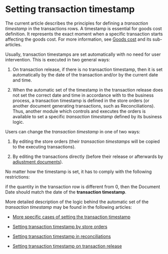 # Setting transaction timestamp

The current article describes the principles for defining a <i>transaction timestamp</i> in the transactions rows. A timestamp is essential for goods cost definition. It represents the exact moment when a specific transaction starts affecting the goods cost. For more information, see [Goods cost](https://docs.erp.net/tech/modules/logistics/concepts/goods-cost/index.html?q=Goods%20cost) and its sub-articles.

Usually, transaction timestamps are set automatically with no need for user intervention. This is executed in two general ways:

 1. On transaction release, if there is no transaction timestamp, then it is set automatically by the date of the transaction and/or by the current date and time.

 2. When the automatic set of the timestamp in the transaction release does not set the correct date and time in accordance with to the business process, a transaction timestamp is defined in the store orders (or another document generating transactions, such as Reconciliations). Thus, another module which controls and executes the orders is available to set a specific <i>transaction timestamp</i> defined by its business logic.

Users can change the <i>transaction timestamp</i> in one of two ways:

 1. By editing the store orders (their <i>transaction timestamps</i> will be copied to the executing transactions). 
 
 2. By editing the transactions directly (before their release or afterwards by [adjustment documents](https://docs.erp.net/tech/concepts/documents/adjustments.html?q=adjustment%20documents)).

No matter how the timestamp is set, it has to comply with the following restrictions: 

if the quantity in the transaction row is different from 0, then the Document Date should match the date of the <b>transaction timestamp</b>.

More detailed description of the logic behind the automatic set of the <i>transaction timestamp</i> may be found in the following articles:

- [More specific cases of setting the transaction timestamp](https://docs.erp.net/tech/modules/logistics/concepts/setting-transaction-timestamp/more-specific-cases-of-setting-the-transaction-timestamp.html?q=More%20Specific%20Cases%20Of%20Setting%20The%20Transaction%20Timestamp)

- [Setting transaction timestamp by store orders](https://docs.erp.net/tech/modules/logistics/concepts/setting-transaction-timestamp/setting-transaction-timestamp-by-store-orders.html?q=Setting%20Transaction%20Timestamp%20by%20Store%20Orders)

- [Setting transaction timestamp in reconciliations](https://docs.erp.net/tech/modules/logistics/concepts/setting-transaction-timestamp/setting-transaction-timestamp-in-reconciliations.html?q=Setting%20Transaction%20Timestamp%20In%20Reconciliations)

- [Setting transaction timestamp on transaction release](https://docs.erp.net/tech/modules/logistics/concepts/setting-transaction-timestamp/setting-transaction-timestamp-on-transaction-release.html?q=Setting%20Transaction%20Timestamp%20On%20Transaction%20Release)
